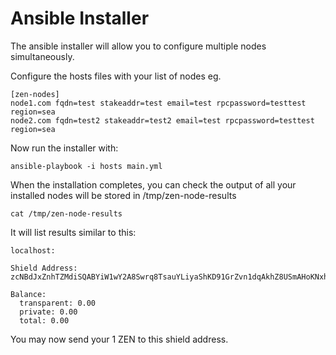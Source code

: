 # Ansible Installer

The ansible installer will allow you to configure multiple nodes simultaneously.

Configure the hosts files with your list of nodes eg.

```
[zen-nodes]
node1.com fqdn=test stakeaddr=test email=test rpcpassword=testtest region=sea
node2.com fqdn=test2 stakeaddr=test2 email=test rpcpassword=testtest region=sea
```

Now run the installer with:

```
ansible-playbook -i hosts main.yml
```

When the installation completes, you can check the output of all your
installed nodes will be stored in /tmp/zen-node-results

```
cat /tmp/zen-node-results
```

It will list results similar to this:

```
localhost:

Shield Address:
zcNBdJxZnhTZMdiSQABYiW1wY2A8Swrq8TsauYLiyaShKD91GrZvn1dqAkhZ8USmAHoKNxhokeoYJZwJAtKjyeWN4BMNM6v

Balance:
  transparent: 0.00
  private: 0.00
  total: 0.00
```

You may now send your 1 ZEN to this shield address.
